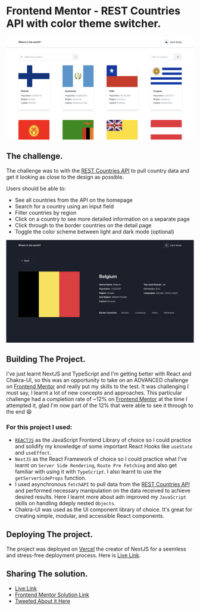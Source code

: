 # Frontend Mentor - REST Countries API with color theme switcher.

![Design preview for the REST Countries API app coding challenge](./public/preview-home-light.png)

## The challenge.

The challenge was to with the [REST Countries API](https://restcountries.com/) to pull country data and get it looking as close to the design as possible.

Users should be able to:

- See all countries from the API on the homepage
- Search for a country using an input field
- Filter countries by region
- Click on a country to see more detailed information on a separate page
- Click through to the border countries on the detail page
- Toggle the color scheme between light and dark mode (optional)

![Design preview for the REST Countries API app coding challenge](./public/preview-detail-dark.png)

## Building The Project.

I've just learnt NextJS and TypeScript and I'm getting better with React and Chakra-UI, so this was an opportunity to take on an ADVANCED challenge on [Frontend Mentor](https://frontendmentor.io) and really put my skills to the test. It was challenging I must say, I learnt a lot of new concepts and approaches. This particular challenge had a completion rate of ~12% on [Frontend Mentor](https://frontendmentor.io) at the time I attempted it, glad I'm now part of the 12% that were able to see it through to the end 😄

### For this project I used:

- [`REACTJS`](https://reactjs.org) as the JavaScript Frontend Library of choice so I could practice and solidify my knowledge of some important React Hooks like `useState` and `useEffect`.
- `NextJS` as the React Framework of choice so I could practice what I've learnt on `Server Side Rendering`, `Route Pre Fetching` and also get familiar with using it with `TypeScript`. I also learnt to use the `getServerSideProps` function.
- I used asynchronous `fetchAPI` to pull data from the [REST Countries API](https://restcountries.com/) and performed necessary manipulation on the data received to achieve desired results. Here I learnt more about adn improved my `JavaScript` skills on handling ddeply nested `Objects`.
- Chakra-UI was used as the UI component library of choice. It's great for creating simple, modular, and accessible React components.

## Deploying The project.

The project was deployed on [Vercel](https://vercel.com/) the creator of NextJS for a seemless and stress-free deployment process. Here is [Live Link](https://countries-le4q9to4a-emmanueloloke.vercel.app/).

## Sharing The solution.

- [Live Link](https://countries-le4q9to4a-emmanueloloke.vercel.app/)
- [Frontend Mentor Solution Link](https://www.frontendmentor.io/solutions/rest-countries-api-reactjs-nextjs-and-chakraui-uzTHFTJFnS)
- [Tweeted About it Here](https://twitter.com/I_am_Pope/status/1570805643589865473?s=20&t=Ri6axr7rYNRWQLsEaWihiA)
